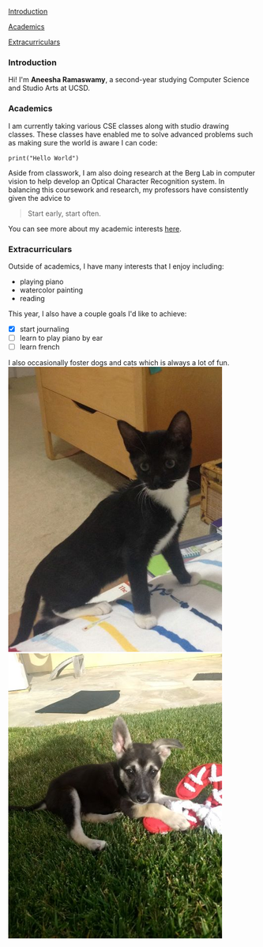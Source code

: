 [Introduction](#introduction)

[Academics](#academics)

[Extracurriculars](#extracurriculars)

### Introduction

Hi! I'm **Aneesha Ramaswamy**, a second-year studying Computer Science and Studio Arts at UCSD. 

### Academics

I am currently taking various CSE classes along with studio drawing classes. These classes have enabled me to solve advanced problems such as making sure the world is aware I can code:
```
print("Hello World")
```
Aside from classwork, I am also doing research at the Berg Lab in computer vision to help develop an Optical Character Recognition system. In balancing this coursework and research, my professors have consistently given the advice to 
> Start early, start often.

You can see more about my academic interests [here](https://www.linkedin.com/in/aneesha-ramaswamy).

### Extracurriculars

Outside of academics, I have many interests that I enjoy including: 
- playing piano
- watercolor painting
- reading

This year, I also have a couple goals I'd like to achieve:
- [x] start journaling
- [ ] learn to play piano by ear
- [ ] learn french

I also occasionally foster dogs and cats which is always a lot of fun.
![cats](pictures/small_cat.JPG)
![dogs](pictures/small_dog.jpg)